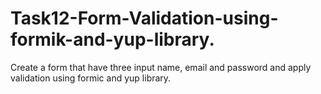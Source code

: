 # Task12-Form-Validation-using-formik-and-yup-library.
Create a form that have three input name, email and password and apply validation using formic and yup library.
